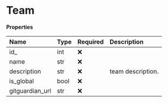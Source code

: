 # Team

**Properties**

| Name            | Type | Required | Description       |
| :-------------- | :--- | :------- | :---------------- |
| id\_            | int  | ❌       |                   |
| name            | str  | ❌       |                   |
| description     | str  | ❌       | team description. |
| is_global       | bool | ❌       |                   |
| gitguardian_url | str  | ❌       |                   |

<!-- This file was generated by liblab | https://liblab.com/ -->
